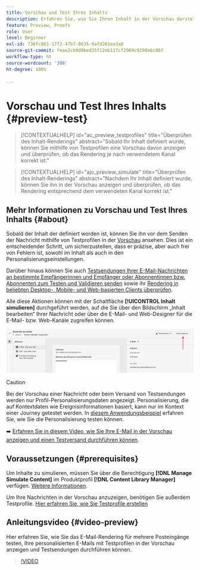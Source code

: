 ```yaml
---
title: Vorschau und Test Ihres Inhalts
description: Erfahren Sie, wie Sie Ihren Inhalt in der Vorschau darstellen und testen können.
feature: Preview, Proofs
role: User
level: Beginner
exl-id: 736fc861-17f2-47b7-8635-9afd261ea3a8
source-git-commit: feae2cb9d0bed35f12eb117cf2969c9290ebc06f
workflow-type: ht
source-wordcount: '308'
ht-degree: 100%

---
```


# Vorschau und Test Ihres Inhalts {#preview-test}

>[!CONTEXTUALHELP]
>id="ac_preview_testprofiles"
>title="Überprüfen des Inhalt-Renderings"
>abstract="Sobald Ihr Inhalt definiert wurde, können Sie mithilfe von Testprofilen eine Vorschau davon anzeigen und überprüfen, ob das Rendering je nach verwendetem Kanal korrekt ist."

>[!CONTEXTUALHELP]
>id="ajo_preview_simulate"
>title="Überprüfen des Inhalt-Renderings"
>abstract="Nachdem Ihr Inhalt definiert wurde, können Sie ihn in der Vorschau anzeigen und überprüfen, ob das Rendering entsprechend dem verwendeten Kanal korrekt ist."

## Mehr Informationen zu Vorschau und Test Ihres Inhalts {#about}

Sobald der Inhalt der definiert worden ist, können Sie ihn vor dem Senden der Nachricht mithilfe von Testprofilen in der [Vorschau](preview.md) ansehen. Dies ist ein entscheidender Schritt, um sicherzustellen, dass er präzise, aber auch frei von Fehlern ist, sowohl im Inhalt als auch in den Personalisierungseinstellungen.

Darüber hinaus können Sie auch [Testsendungen Ihrer E-Mail-Nachrichten an bestimmte Empfängerinnen und Empfänger oder Abonnentinnen bzw. Abonnenten zum Testen und Validieren senden](proofs.md) sowie ihr [Rendering in beliebten Desktop-, Mobile- und Web-basierten Clients überprüfen](rendering.md).

Alle diese Aktionen können mit der Schaltfläche **[!UICONTROL Inhalt simulieren]** durchgeführt werden, auf die Sie über den Bildschirm „Inhalt bearbeiten“ Ihrer Nachricht oder über die E-Mail- und Web-Designer für die E-Mail- bzw. Web-Kanäle zugreifen können.

![](../email/assets/email-preview-button.png)

>[!CAUTION]
>
>Bei der Vorschau einer Nachricht oder beim Versand von Testsendungen werden nur Profil-Personalisierungsdaten angezeigt. Personalisierung, die auf Kontextdaten wie Ereignisinformationen basiert, kann nur im Kontext einer Journey getestet werden. In [diesem Anwendungsbeispiel](../personalization/personalization-use-case.md) erfahren Sie, wie Sie die Personalisierung testen können.

➡️ [Erfahren Sie in diesem Video, wie Sie Ihre E-Mail in der Vorschau anzeigen und einen Testversand durchführen können](#video-preview).

## Voraussetzungen {#prerequisites}

Um Inhalte zu simulieren, müssen Sie über die Berechtigung **[!DNL Manage Simulate Content]** im Produktprofil **[!DNL Content Library Manager]** verfügen. [Weitere Informationen](../administration/ootb-product-profiles.md#content-library-manager).

Um Ihre Nachrichten in der Vorschau anzuzeigen, benötigen Sie außerdem Testprofile. [Hier erfahren Sie, wie Sie Testprofile erstellen](../audience/creating-test-profiles.md)

## Anleitungsvideo {#video-preview}

Hier erfahren Sie, wie Sie das E-Mail-Rendering für mehrere Posteingänge testen, Ihre personalisierten E-Mails mit Testprofilen in der Vorschau anzeigen und Testsendungen durchführen können.

>[!VIDEO](https://video.tv.adobe.com/v/334239?quality=12)
